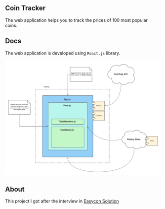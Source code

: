## Coin Tracker

The web application helps you to track the prices of 100 most popular coins.

## Docs
The web application is developed using `React.js` library.

![plan](./docs/diagram.png)

## About

This project I got after the interview in [Easycon Solution](https://www.easycon.cz/)